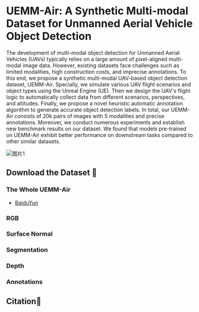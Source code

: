 # UEMM-Air: A Synthetic Multi-modal Dataset for Unmanned Aerial Vehicle Object Detection

The development of multi-modal object detection for Unmanned Aerial Vehicles (UAVs) typically relies on a large amount of pixel-aligned multi-modal image data. However, existing datasets face challenges such as limited modalities, high construction costs, and imprecise annotations. To this end, we propose a synthetic multi-modal UAV-based object detection dataset, UEMM-Air. Specially, we simulate various UAV flight scenarios and object types using the Unreal Engine (UE). Then we design the UAV's flight logic to automatically collect data from different scenarios, perspectives, and altitudes. Finally, we propose a novel heuristic automatic annotation algorithm to generate accurate object detection labels. In total, our UEMM-Air consists of 20k pairs of images with 5 modalities and precise annotations. 
Moreover, we conduct numerous experiments and establish new benchmark results on our dataset. We found that models pre-trained on UEMM-Air exhibit better performance on downstream tasks compared to other similar datasets. 

![图片1](https://github.com/1e12Leon/UEMM-Air/assets/44053847/56f0e7b2-a757-4386-a47c-bceada76b79c)

## Download the Dataset 📂

### The Whole UEMM-Air
*  [BaiduYun](https://pan.baidu.com/s/1tny1Y8XS0K9bvBdWcToe8g?pwd=y6i7) 

### RGB

### Surface Normal

### Segmentation

### Depth

### Annotations

## Citation🎈
